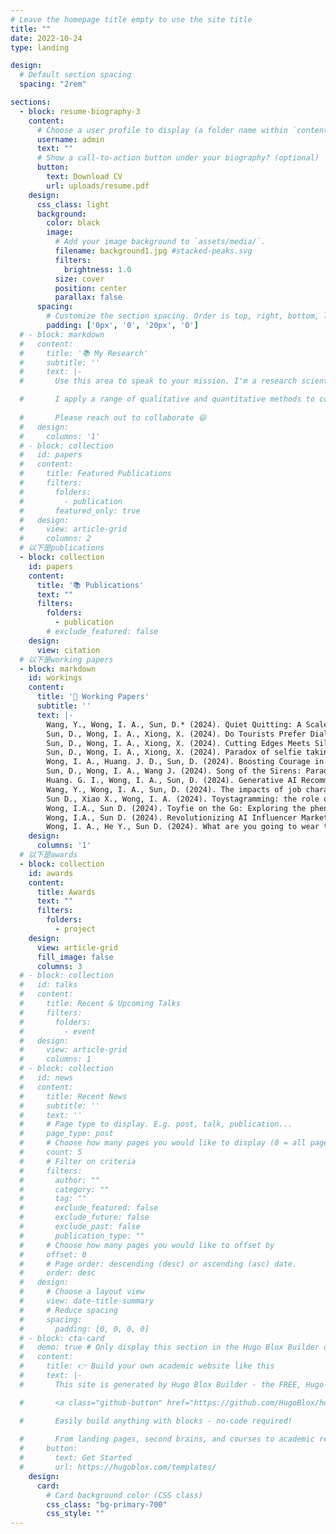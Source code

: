 ```yaml
---
# Leave the homepage title empty to use the site title
title: ""
date: 2022-10-24
type: landing

design:
  # Default section spacing
  spacing: "2rem"

sections:
  - block: resume-biography-3
    content:
      # Choose a user profile to display (a folder name within `content/authors/`)
      username: admin
      text: ""
      # Show a call-to-action button under your biography? (optional)
      button:
        text: Download CV
        url: uploads/resume.pdf
    design:
      css_class: light
      background:
        color: black
        image:
          # Add your image background to `assets/media/`.
          filename: background1.jpg #stacked-peaks.svg
          filters:
            brightness: 1.0
          size: cover
          position: center
          parallax: false
      spacing:
        # Customize the section spacing. Order is top, right, bottom, left.
        padding: ['0px', '0', '20px', '0'] 
  # - block: markdown
  #   content:
  #     title: '📚 My Research'
  #     subtitle: ''
  #     text: |-
  #       Use this area to speak to your mission. I'm a research scientist in the Moonshot team at DeepMind. I blog about machine learning, deep learning, and moonshots.

  #       I apply a range of qualitative and quantitative methods to comprehensively investigate the role of science and technology in the economy.
        
  #       Please reach out to collaborate 😃
  #   design:
  #     columns: '1'
  # - block: collection
  #   id: papers
  #   content:
  #     title: Featured Publications
  #     filters:
  #       folders:
  #         - publication
  #       featured_only: true
  #   design:
  #     view: article-grid
  #     columns: 2
  # 以下是publications
  - block: collection
    id: papers
    content:
      title: '📚 Publications'
      text: ""
      filters:
        folders:
          - publication
        # exclude_featured: false
    design:
      view: citation
  # 以下是working papers
  - block: markdown
    id: workings
    content:
      title: '📒 Working Papers'
      subtitle: ''
      text: |-
        Wang, Y., Wong, I. A., Sun, D.* (2024). Quiet Quitting: A Scale Development among Tourism/Hospitality Employees. International Journal of Hospitality Management. Under review. 
        Sun, D., Wong, I. A., Xiong, X. (2024). Do Tourists Prefer Dialectal Service? The Role of Processing Fluency, Distinctiveness, and Cultural Learning Cues. Tourism Management. Manuscript completed and to be submitted. 
        Sun, D., Wong, I. A., Xiong, X. (2024). Cutting Edges Meets Silver Tongue: Understanding the Word-of-machine Effect on Hospitality Service. Tourism Management. Methodology completed and manuscript being revised.
        Sun, D., Wong, I. A., Xiong, X. (2024). Paradox of selfie taking: Do tourists prefer selfie, toyfie or avatarfie (or titled when the real-word becomes the digital-twin, the digital-world becomes the reality twin). Tourism Management. Methodology completed and manuscript being drafted.
        Wong, I. A., Huang. J. D., Sun, D. (2024). Boosting Courage in Dealing with Uncivil Customer Behavior: The Role of AI in Service. International Journal of Hospitality Management. Methodology completed and manuscript being drafted.
        Sun, D., Wong, I. A., Wang J. (2024). Song of the Sirens: Paradox of artificial hallucination awareness. Tourism Management. Methodology in progress
        Huang. G. I., Wong, I. A., Sun, D. (2024). Generative AI Recommendation Acceptance. Tourism Management. Methodology in progress 
        Wang, Y., Wong, I. A., Sun, D. (2024). The impacts of job characteristic on intent to leave and employee mental health: The moderating role of quiet quitting. Methodology in progress
        Sun D., Xiao X., Wong, I. A. (2024). Toystagramming: the role of toys in travel encounter. Methodology in progress
        Wong, I.A., Sun D. (2024). Toyfie on the Go: Exploring the phenomenon of sharing toy-fueled tourisdm experience among kidults. (About to commence)
        Wong, I.A., Sun D. (2024). Revolutionizing AI Influencer Marketing: Embracing Truth, Goodness, and Beauty. (About to commence)
        Wong, I. A., He Y., Sun D. (2024). What are you going to wear today? (About to commence)
    design:
      columns: '1'
  # 以下是awards
  - block: collection
    id: awards
    content:
      title: Awards
      text: ""
      filters:
        folders:
          - project
    design:
      view: article-grid
      fill_image: false
      columns: 3
  # - block: collection
  #   id: talks
  #   content:
  #     title: Recent & Upcoming Talks
  #     filters:
  #       folders:
  #         - event
  #   design:
  #     view: article-grid
  #     columns: 1
  # - block: collection
  #   id: news
  #   content:
  #     title: Recent News
  #     subtitle: ''
  #     text: ''
  #     # Page type to display. E.g. post, talk, publication...
  #     page_type: post
  #     # Choose how many pages you would like to display (0 = all pages)
  #     count: 5
  #     # Filter on criteria
  #     filters:
  #       author: ""
  #       category: ""
  #       tag: ""
  #       exclude_featured: false
  #       exclude_future: false
  #       exclude_past: false
  #       publication_type: ""
  #     # Choose how many pages you would like to offset by
  #     offset: 0
  #     # Page order: descending (desc) or ascending (asc) date.
  #     order: desc
  #   design:
  #     # Choose a layout view
  #     view: date-title-summary
  #     # Reduce spacing
  #     spacing:
  #       padding: [0, 0, 0, 0]
  # - block: cta-card
  #   demo: true # Only display this section in the Hugo Blox Builder demo site
  #   content:
  #     title: 👉 Build your own academic website like this
  #     text: |-
  #       This site is generated by Hugo Blox Builder - the FREE, Hugo-based open source website builder trusted by 250,000+ academics like you.

  #       <a class="github-button" href="https://github.com/HugoBlox/hugo-blox-builder" data-color-scheme="no-preference: light; light: light; dark: dark;" data-icon="octicon-star" data-size="large" data-show-count="true" aria-label="Star HugoBlox/hugo-blox-builder on GitHub">Star</a>

  #       Easily build anything with blocks - no-code required!
        
  #       From landing pages, second brains, and courses to academic resumés, conferences, and tech blogs.
  #     button:
  #       text: Get Started
  #       url: https://hugoblox.com/templates/
    design:
      card:
        # Card background color (CSS class)
        css_class: "bg-primary-700"
        css_style: ""
---
```

